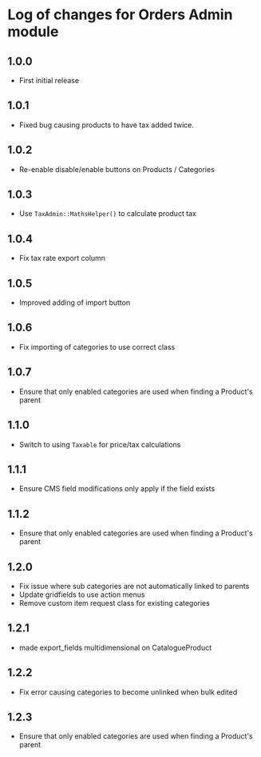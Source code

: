# Log of changes for Orders Admin module

## 1.0.0

* First initial release

## 1.0.1

* Fixed bug causing products to have tax added twice.

## 1.0.2

* Re-enable disable/enable buttons on Products / Categories 

## 1.0.3

* Use `TaxAdmin::MathsHelper()` to calculate product tax

## 1.0.4

* Fix tax rate export column

## 1.0.5

* Improved adding of import button

## 1.0.6

* Fix importing of categories to use correct class

## 1.0.7

* Ensure that only enabled categories are used when finding a Product's parent

## 1.1.0

* Switch to using `Taxable` for price/tax calculations

## 1.1.1

* Ensure CMS field modifications only apply if the field exists

## 1.1.2

* Ensure that only enabled categories are used when finding a Product's parent

## 1.2.0

* Fix issue where sub categories are not automatically linked to parents
* Update gridfields to use action menus
* Remove custom item request class for existing categories

## 1.2.1

* made export_fields multidimensional on CatalogueProduct

## 1.2.2

* Fix error causing categories to become unlinked when bulk edited

## 1.2.3

* Ensure that only enabled categories are used when finding a Product's parent
